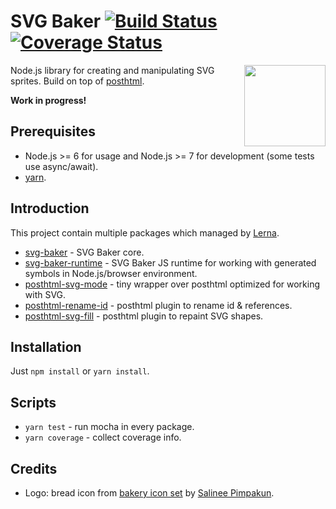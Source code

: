 # SVG Baker [![Build Status](https://travis-ci.org/kisenka/svg-baker.svg?branch=master)](https://travis-ci.org/kisenka/svg-baker) [![Coverage Status](https://coveralls.io/repos/github/kisenka/svg-baker/badge.svg?branch=master)](https://coveralls.io/github/kisenka/svg-baker?branch=master)

<img src="https://cdn.rawgit.com/kisenka/svg-baker/0ba4d/logo.svg" width="130" align="right">

Node.js library for creating and manipulating SVG sprites. Build on top of [posthtml](https://github.com/posthtml/posthtml).

**Work in progress!**

## Prerequisites

- Node.js >= 6 for usage and Node.js >= 7 for development (some tests use async/await).
- [yarn](https://yarnpkg.com).

## Introduction

This project contain multiple packages which managed by [Lerna](https://github.com/lerna/lerna).

- [svg-baker](packages/svg-baker) - SVG Baker core.
- [svg-baker-runtime](packages/svg-baker-runtime) - SVG Baker JS runtime for working with generated symbols in 
  Node.js/browser environment.
- [posthtml-svg-mode](packages/posthtml-svg-mode) - tiny wrapper over posthtml optimized for working with SVG. 
- [posthtml-rename-id](packages/posthtml-rename-id) - posthtml plugin to rename id & references.
- [posthtml-svg-fill](packages/posthtml-svg-fill) - posthtml plugin to repaint SVG shapes.

## Installation

Just `npm install` or `yarn install`.

## Scripts

- `yarn test` - run mocha in every package.
- `yarn coverage` - collect coverage info.

## Credits

- Logo: bread icon from [bakery icon set](https://www.iconfinder.com/iconsets/bakery-10?ref=aomam.ss) 
  by [Salinee Pimpakun](https://www.iconfinder.com/aomam.ss). 

